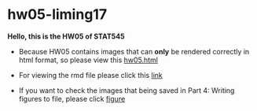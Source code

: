 # hw05-liming17

**Hello, this is the HW05 of STAT545**

- Because HW05 contains images that can **only** be rendered correctly in html format, so please view this [hw05.html](https://raw.githack.com/STAT545-UBC-students/hw05-liming17/master/hw05.html)

- For viewing the rmd file please click this [link](https://github.com/STAT545-UBC-students/hw05-liming17/blob/master/HW05.Rmd)

- If you want to check the images that being saved in Part 4: Writing figures to file, please click [figure](https://github.com/STAT545-UBC-students/hw05-liming17/tree/master/figure)

